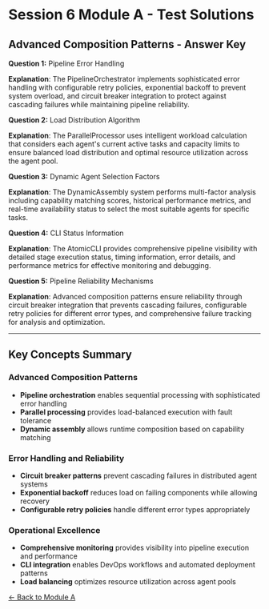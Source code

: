 # Session 6 Module A - Test Solutions

## Advanced Composition Patterns - Answer Key

**Question 1:** Pipeline Error Handling  

**Explanation**: The PipelineOrchestrator implements sophisticated error handling with configurable retry policies, exponential backoff to prevent system overload, and circuit breaker integration to protect against cascading failures while maintaining pipeline reliability.

**Question 2:** Load Distribution Algorithm  

**Explanation**: The ParallelProcessor uses intelligent workload calculation that considers each agent's current active tasks and capacity limits to ensure balanced load distribution and optimal resource utilization across the agent pool.

**Question 3:** Dynamic Agent Selection Factors  

**Explanation**: The DynamicAssembly system performs multi-factor analysis including capability matching scores, historical performance metrics, and real-time availability status to select the most suitable agents for specific tasks.

**Question 4:** CLI Status Information  

**Explanation**: The AtomicCLI provides comprehensive pipeline visibility with detailed stage execution status, timing information, error details, and performance metrics for effective monitoring and debugging.

**Question 5:** Pipeline Reliability Mechanisms  

**Explanation**: Advanced composition patterns ensure reliability through circuit breaker integration that prevents cascading failures, configurable retry policies for different error types, and comprehensive failure tracking for analysis and optimization.

---

## Key Concepts Summary

### Advanced Composition Patterns
- **Pipeline orchestration** enables sequential processing with sophisticated error handling
- **Parallel processing** provides load-balanced execution with fault tolerance
- **Dynamic assembly** allows runtime composition based on capability matching

### Error Handling and Reliability
- **Circuit breaker patterns** prevent cascading failures in distributed agent systems
- **Exponential backoff** reduces load on failing components while allowing recovery
- **Configurable retry policies** handle different error types appropriately

### Operational Excellence
- **Comprehensive monitoring** provides visibility into pipeline execution and performance
- **CLI integration** enables DevOps workflows and automated deployment patterns
- **Load balancing** optimizes resource utilization across agent pools

[← Back to Module A](Session6_ModuleA_Advanced_Composition_Patterns.md)